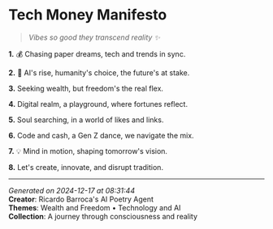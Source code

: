 # Tech Money Manifesto

> *Vibes so good they transcend reality ✨*

**1.** 💰 Chasing paper dreams, tech and trends in sync.


**2.** 🤖 AI's rise, humanity's choice, the future's at stake.


**3.** Seeking wealth, but freedom's the real flex.


**4.** Digital realm, a playground, where fortunes reflect.


**5.** Soul searching, in a world of likes and links.


**6.** Code and cash, a Gen Z dance, we navigate the mix.


**7.** 💡 Mind in motion, shaping tomorrow's vision.


**8.** Let's create, innovate, and disrupt tradition.



---

*Generated on 2024-12-17 at 08:31:44*  
**Creator**: Ricardo Barroca's AI Poetry Agent  
**Themes**: Wealth and Freedom • Technology and AI  
**Collection**: A journey through consciousness and reality